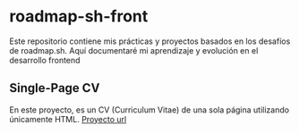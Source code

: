 # roadmap-sh-front
Este repositorio contiene mis prácticas y proyectos basados en los desafíos de roadmap.sh. Aquí documentaré mi aprendizaje y evolución en el desarrollo frontend

## Single-Page CV
En este proyecto, es un CV (Curriculum Vitae) de una sola página utilizando únicamente HTML.
[Proyecto url](https://roadmap.sh/projects/single-page-cv)